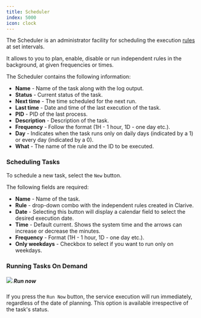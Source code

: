 ```yaml
---
title: Scheduler
index: 5000
icon: clock
---
```


The Scheduler is an administrator facility for scheduling the execution [rules](/concepts/rule) at set intervals.

It allows to you to plan, enable, disable or run independent rules in the background, at given frequencies or times.

The Scheduler contains the following information:

- **Name** - Name of the task along with the log output.
- **Status** - Current status of the task.
- **Next time** - The time scheduled for the next run.
- **Last time** - Date and time of the last execution of the task.
- **PID** - PID of the last process.
- **Description** - Description of the task.
- **Frequency** - Follow the format (1H - 1 hour, 1D - one day etc.).
- **Day** - Indicates when the task runs only on daily days (indicated by a 1) or every day (indicated by a 0).
- **What** - The name of the rule and the ID to be executed.

### Scheduling Tasks

To schedule a new task, select the `New` button.

The following fields are required:

- **Name** - Name of the task.
- **Rule** - drop-down combo with the independent rules created in Clarive.
- **Date** - Selecting this button will display a calendar field to select the desired execution date.
- **Time** - Default current. Shows the system time and the arrows can increase or decrease the minutes.
- **Frequency** - Format (1H - 1 hour, 1D - one day etc.).
- **Only weekdays** - Checkbox to select if you want to run only on weekdays.

### Running Tasks On Demand

##### ![](/static/images/icons/start.svg) Run now

If you press the `Run Now` button, the service execution will run immediately, regardless of the date of planning. This
option is available irrespective of the task's status.
